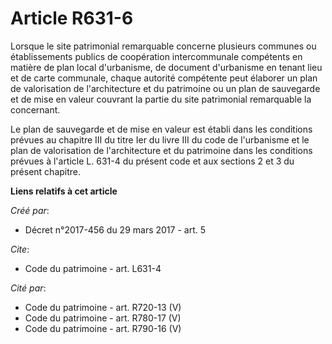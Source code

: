 # Article R631-6

Lorsque le site patrimonial remarquable concerne plusieurs communes ou établissements publics de coopération intercommunale
compétents en matière de plan local d'urbanisme, de document d'urbanisme en tenant lieu et de carte communale, chaque
autorité compétente peut élaborer un plan de valorisation de l'architecture et du patrimoine ou un plan de sauvegarde et de
mise en valeur couvrant la partie du site patrimonial remarquable la concernant. 

Le plan de sauvegarde et de mise en valeur est établi dans les conditions prévues au chapitre III du titre Ier du livre III
du code de l'urbanisme et le plan de valorisation de l'architecture et du patrimoine dans les conditions prévues à l'article
L. 631-4 du présent code et aux sections 2 et 3 du présent chapitre.

**Liens relatifs à cet article**

_Créé par_:

  - Décret n°2017-456 du 29 mars 2017 - art. 5

_Cite_:

  - Code du patrimoine - art. L631-4

_Cité par_:

  - Code du patrimoine - art. R720-13 (V)
  - Code du patrimoine - art. R780-17 (V)
  - Code du patrimoine - art. R790-16 (V)
